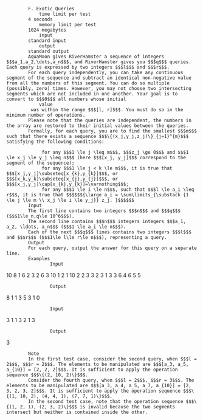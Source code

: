 			F. Exotic Queries
				time limit per test
			4 seconds
				memory limit per test
			1024 megabytes
				input
			standard input
				output
			standard output
			AquaMoon gives RiverHamster a sequence of integers $$$a_1,a_2,\dots,a_n$$$, and RiverHamster gives you $$$q$$$ queries. Each query is expressed by two integers $$$l$$$ and $$$r$$$. 
			For each query independently, you can take any continuous segment of the sequence and subtract an identical non-negative value from all the numbers of this segment. You can do so multiple (possibly, zero) times. However, you may not choose two intersecting segments which are not included in one another. Your goal is to convert to $$$0$$$ all numbers whose initial 
				value
			 was within the range $$$[l, r]$$$. You must do so in the minimum number of operations.
			Please note that the queries are independent, the numbers in the array are restored to their initial values between the queries.
			Formally, for each query, you are to find the smallest $$$m$$$ such that there exists a sequence $$$\{(x_j,y_j,z_j)\}_{j=1}^{m}$$$ satisfying the following conditions:
			 
				 for any $$$1 \le j \leq m$$$, $$$z_j \ge 0$$$ and $$$1 \le x_j \le y_j \leq n$$$ (here $$$[x_j, y_j]$$$ correspond to the segment of the sequence); 
				 for any $$$1 \le j < k \le m$$$, it is true that $$$[x_j,y_j]\subseteq[x_{k},y_{k}]$$$, or $$$[x_k,y_k]\subseteq[x_{j},y_{j}]$$$, or $$$[x_j,y_j]\cap[x_{k},y_{k}]=\varnothing$$$; 
				 for any $$$1 \le i \le n$$$, such that $$$l \le a_i \leq r$$$, it is true that $$$$$${\large a_i = \sum\limits_{\substack {1 \le j \le m \\ x_j \le i \le y_j}} z_j. }$$$$$$ 
			Input
			The first line contains two integers $$$n$$$ and $$$q$$$ ($$$1\le n,q\le 10^6$$$).
			The second line contains $$$n$$$ integers integers $$$a_1, a_2, \ldots, a_n$$$ ($$$1 \le a_i \le n$$$).
			Each of the next $$$q$$$ lines contains two integers $$$l$$$ and $$$r$$$ ($$$1\le l\le r\le n$$$), representing a query.
			Output
			For each query, output the answer for this query on a separate line.
			Examples
					Input
					
10 8
1 6 2 3 2 6 3 10 1 2
1 10
2 2
3 3
2 3
1 3
3 6
4 6
5 5

					Output
					
8
1
1
3
5
3
1
0

					Input
					
3 1
1 3 2
1 3

					Output
					
3

			Note
			In the first test case, consider the second query, when $$$l = 2$$$, $$$r = 2$$$. The elements to be manipulated are $$$[a_3, a_5, a_{10}] = [2, 2, 2]$$$. It is sufficient to apply the operation sequence $$$\{(2, 10, 2)\}$$$.
			Consider the fourth query, when $$$l = 2$$$, $$$r = 3$$$. The elements to be manipulated are $$$[a_3, a_4, a_5, a_7, a_{10}] = [2, 3, 2, 3, 2]$$$. It is sufficient to apply the operation sequence $$$\{(1, 10, 2), (4, 4, 1), (7, 7, 1)\}$$$.
			In the second test case, note that the operation sequence $$$\{(1, 2, 1), (2, 3, 2)\}$$$ is invalid because the two segments intersect but neither is contained inside the other.
